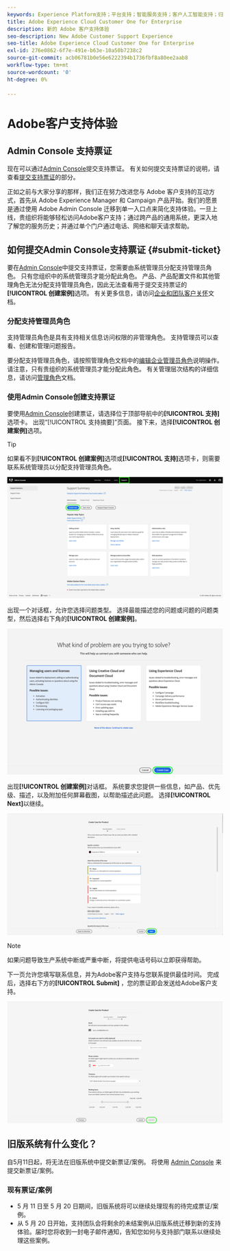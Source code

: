 ```yaml
---
keywords: Experience Platform支持；平台支持；智能服务支持；客户人工智能支持；归因人工智能支持；rtcdp支持；提交支持票证；客户支持
title: Adobe Experience Cloud Customer One for Enterprise
description: 新的 Adobe 客户支持体验
seo-description: New Adobe Customer Support Experience
seo-title: Adobe Experience Cloud Customer One for Enterprise
exl-id: 276e0862-6f7e-491e-b63e-10a50b7238c2
source-git-commit: acb06781b0e56e6222394b1736fbf8a80ee2aab8
workflow-type: tm+mt
source-wordcount: '0'
ht-degree: 0%

---
```


# Adobe客户支持体验

## Admin Console 支持票证

现在可以通过[Admin Console](https://adminconsole.adobe.com/)提交支持票证。 有关如何提交支持票证的说明，请查看[提交支持票证](#submit-ticket)的部分。

正如之前与大家分享的那样，我们正在努力改进您与 Adobe 客户支持的互动方式，首先从 Adobe Experience Manager 和 Campaign 产品开始。我们的愿景是通过使用 Adobe Admin Console 迁移到单一入口点来简化支持体验。一旦上线，贵组织将能够轻松访问Adobe客户支持；通过跨产品的通用系统，更深入地了解您的服务历史；并通过单个门户通过电话、网络和聊天请求帮助。

## 如何提交Admin Console支持票证 {#submit-ticket}

要在[Admin Console](https://adminconsole.adobe.com/)中提交支持票证，您需要由系统管理员分配支持管理员角色。 只有您组织中的系统管理员才能分配此角色。 产品、产品配置文件和其他管理角色无法分配支持管理员角色，因此无法查看用于提交支持票证的&#x200B;**[!UICONTROL 创建案例]**&#x200B;选项。 有关更多信息，请访问[企业和团队客户关怀](https://helpx.adobe.com/cn/enterprise/using/support-and-expert-services.html)文档。

### 分配支持管理员角色

支持管理员角色是具有支持相关信息访问权限的非管理角色。 支持管理员可以查看、创建和管理问题报告。

要分配支持管理员角色，请按照管理角色文档中的[编辑企业管理员角色](https://helpx.adobe.com/enterprise/using/admin-roles.html#add-admin-teams)说明操作。 请注意，只有贵组织的系统管理员才能分配此角色。 有关管理层次结构的详细信息，请访问[管理角色](https://helpx.adobe.com/enterprise/admin-guide.html/enterprise/using/admin-roles.ug.html)文档。

### 使用Admin Console创建支持票证

要使用[Admin Console](https://adminconsole.adobe.com/)创建票证，请选择位于顶部导航中的&#x200B;**[!UICONTROL 支持]**&#x200B;选项卡。 出现“[!UICONTROL 支持摘要]”页面。 接下来，选择&#x200B;**[!UICONTROL 创建案例]**&#x200B;选项。

>[!TIP]
>
> 如果看不到&#x200B;**[!UICONTROL 创建案例]**&#x200B;选项或&#x200B;**[!UICONTROL 支持]**&#x200B;选项卡，则需要联系系统管理员以分配支持管理员角色。

![Admin Console支持选项卡](./assets/Support.png)

出现一个对话框，允许您选择问题类型。 选择最能描述您的问题或问题的问题类型，然后选择右下角的&#x200B;**[!UICONTROL 创建案例]**。

![选择问题](./assets/select-case-type.png)

出现&#x200B;**[!UICONTROL 创建案例]**&#x200B;对话框。 系统要求您提供一些信息，如产品、优先级、描述，以及附加任何屏幕截图，以帮助描述此问题。 选择&#x200B;**[!UICONTROL Next]**&#x200B;以继续。

![创建案例](./assets/create_case.png)

>[!NOTE]
>
> 如果问题导致生产系统中断或严重中断，将提供电话号码以立即获得帮助。

下一页允许您填写联系信息，并为Adobe客户支持与您联系提供最佳时间。 完成后，选择右下方的&#x200B;**[!UICONTROL Submit]** ，您的票证即会发送给Adobe客户支持。

![提交票证](./assets/submit_case.png)

## 旧版系统有什么变化？

自5月11日起，将无法在旧版系统中提交新票证/案例。  将使用 [Admin Console](https://adminconsole.adobe.com/) 来提交新票证/案例。

### 现有票证/案例

* 5 月 11 日至 5 月 20 日期间，旧版系统将可以继续处理现有的待完成票证/案例。
* 从 5 月 20 日开始，支持团队会将剩余的未结案例从旧版系统迁移到新的支持体验。届时您将收到一封电子邮件通知，告知您如何与支持部门联系以继续处理这些案例。

